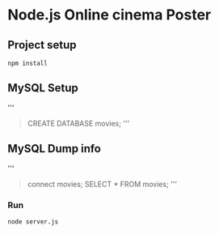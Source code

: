 # Node.js Online cinema Poster

## Project setup
```
npm install
```

## MySQL Setup 

'''
>CREATE DATABASE movies;
'''

## MySQL Dump info 

'''
>connect movies;
>SELECT * FROM movies;
'''

### Run
```
node server.js
```
